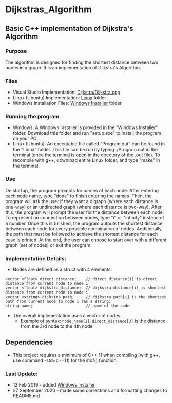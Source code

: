 # Dijkstras_Algorithm
## Basic C++ implementation of Dijkstra's Algorithm
### Purpose
The algorithm is designed for finding the shortest distance between two nodes in a graph. It is an implementation of Dijkstra's Algorithm.
### Files
* Visual Studio Implementation: [Dijkstra/Dijkstra.cpp](Dijkstra/Dijkstra.cpp)
* Linux (Ubuntu) Implementation: [Linux](Linux) folder
* Windows Installation Files: [Windows Installer](Windows_Installer) folder.
### Running the program
* Windows: A Windows installer is provided in the "Windows Installer" folder. Download this folder and run "setup.exe" to install the program on your PC.
* Linux (Ubuntu): An executable file called "Program.out" can be found in the "Linux" folder. This file can be run by typing ./Program.out in the terminal (once the terminal is open in the directory of the .out file). To recompile with g++, download entire Linux folder, and type "make" in the terminal.
### Use
On startup, the program prompts for names of each node. After entering each node name, type "done" to finish entering the names. Then, the program will ask the user if they want a digraph (where each distance is one-way) or an undirected graph (where each distance is two-way). After this, the program will prompt the user for the distance between each node. To represent no connection between nodes, type "i" or "infinity" instead of a number. Once this is finished, the program outputs the shortest distance between each node for every possible combination of nodes. Additionally, the path that must be followed to achieve the shortest distance for each case is printed. At the end, the user can choose to start over with a different graph (set of nodes) or exit the program.
### Implementation Details:
* Nodes are defined as a struct with 4 elements:<br />
```
vector <float> direct_distance;    // direct_distance[i] is direct distance from current node to node i
vector <float> dijkstra_distance;  // dijkstra_distance[i] is shortest distance from current node to node i
vector <string> dijkstra_path;     // dijkstra_path[i] is the shortest path from current node to node i (as a string)
string name;                       // name of the node
```
* The overall implementation uses a vector of nodes.
  * Example of syntax: `node_name[2].direct_distance[3]` is the distance from the 3rd node to the 4th node
## Dependencies
* This project requires a minimum of C++ 11 when compiling (with g++, use command -std=c++11) for the stof() function.
### Last Update:
* 12 Feb 2019 - added [Windows Installer](Windows_Installer)
* 27 September 2020 - made some corrections and formatting changes to README.md
